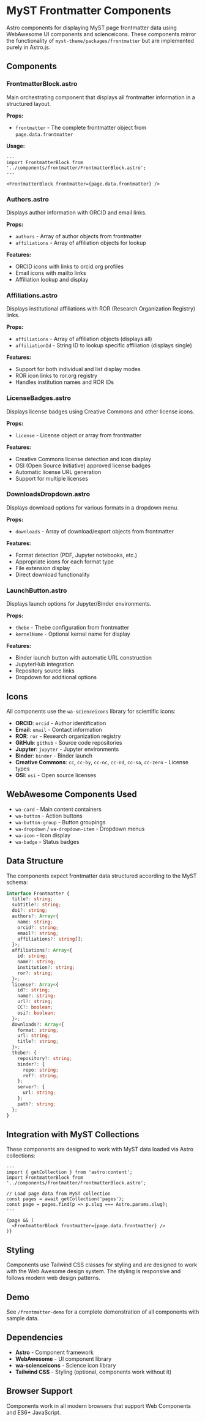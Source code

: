 # MyST Frontmatter Components

Astro components for displaying MyST page frontmatter data using WebAwesome UI components and scienceicons. These components mirror the functionality of `myst-theme/packages/frontmatter` but are implemented purely in Astro.js.

## Components

### FrontmatterBlock.astro
Main orchestrating component that displays all frontmatter information in a structured layout.

**Props:**
- `frontmatter` - The complete frontmatter object from `page.data.frontmatter`

**Usage:**
```astro
---
import FrontmatterBlock from '../components/frontmatter/FrontmatterBlock.astro';
---

<FrontmatterBlock frontmatter={page.data.frontmatter} />
```

### Authors.astro
Displays author information with ORCID and email links.

**Props:**
- `authors` - Array of author objects from frontmatter
- `affiliations` - Array of affiliation objects for lookup

**Features:**
- ORCID icons with links to orcid.org profiles
- Email icons with mailto links
- Affiliation lookup and display

### Affiliations.astro
Displays institutional affiliations with ROR (Research Organization Registry) links.

**Props:**
- `affiliations` - Array of affiliation objects (displays all)
- `affiliationId` - String ID to lookup specific affiliation (displays single)

**Features:**
- Support for both individual and list display modes
- ROR icon links to ror.org registry
- Handles institution names and ROR IDs

### LicenseBadges.astro
Displays license badges using Creative Commons and other license icons.

**Props:**
- `license` - License object or array from frontmatter

**Features:**
- Creative Commons license detection and icon display
- OSI (Open Source Initiative) approved license badges
- Automatic license URL generation
- Support for multiple licenses

### DownloadsDropdown.astro
Displays download options for various formats in a dropdown menu.

**Props:**
- `downloads` - Array of download/export objects from frontmatter

**Features:**
- Format detection (PDF, Jupyter notebooks, etc.)
- Appropriate icons for each format type
- File extension display
- Direct download functionality

### LaunchButton.astro
Displays launch options for Jupyter/Binder environments.

**Props:**
- `thebe` - Thebe configuration from frontmatter
- `kernelName` - Optional kernel name for display

**Features:**
- Binder launch button with automatic URL construction
- JupyterHub integration
- Repository source links
- Dropdown for additional options

## Icons

All components use the `wa-scienceicons` library for scientific icons:

- **ORCID**: `orcid` - Author identification
- **Email**: `email` - Contact information  
- **ROR**: `ror` - Research organization registry
- **GitHub**: `github` - Source code repositories
- **Jupyter**: `jupyter` - Jupyter environments
- **Binder**: `binder` - Binder launch
- **Creative Commons**: `cc`, `cc-by`, `cc-nc`, `cc-nd`, `cc-sa`, `cc-zero` - License types
- **OSI**: `osi` - Open source licenses

## WebAwesome Components Used

- `wa-card` - Main content containers
- `wa-button` - Action buttons
- `wa-button-group` - Button groupings
- `wa-dropdown` / `wa-dropdown-item` - Dropdown menus
- `wa-icon` - Icon display
- `wa-badge` - Status badges

## Data Structure

The components expect frontmatter data structured according to the MyST schema:

```typescript
interface Frontmatter {
  title?: string;
  subtitle?: string;
  doi?: string;
  authors?: Array<{
    name: string;
    orcid?: string;
    email?: string;
    affiliations?: string[];
  }>;
  affiliations?: Array<{
    id: string;
    name?: string;
    institution?: string;
    ror?: string;
  }>;
  license?: Array<{
    id?: string;
    name?: string;
    url?: string;
    CC?: boolean;
    osi?: boolean;
  }>;
  downloads?: Array<{
    format: string;
    url: string;
    title?: string;
  }>;
  thebe?: {
    repository?: string;
    binder?: {
      repo: string;
      ref?: string;
    };
    server?: {
      url: string;
    };
    path?: string;
  };
}
```

## Integration with MyST Collections

These components are designed to work with MyST data loaded via Astro collections:

```astro
---
import { getCollection } from 'astro:content';
import FrontmatterBlock from '../components/frontmatter/FrontmatterBlock.astro';

// Load page data from MyST collection
const pages = await getCollection('pages');
const page = pages.find(p => p.slug === Astro.params.slug);
---

{page && (
  <FrontmatterBlock frontmatter={page.data.frontmatter} />
)}
```

## Styling

Components use Tailwind CSS classes for styling and are designed to work with the Web Awesome design system. The styling is responsive and follows modern web design patterns.

## Demo

See `/frontmatter-demo` for a complete demonstration of all components with sample data.

## Dependencies

- **Astro** - Component framework
- **WebAwesome** - UI component library  
- **wa-scienceicons** - Science icon library
- **Tailwind CSS** - Styling (optional, components work without it)

## Browser Support

Components work in all modern browsers that support Web Components and ES6+ JavaScript.
